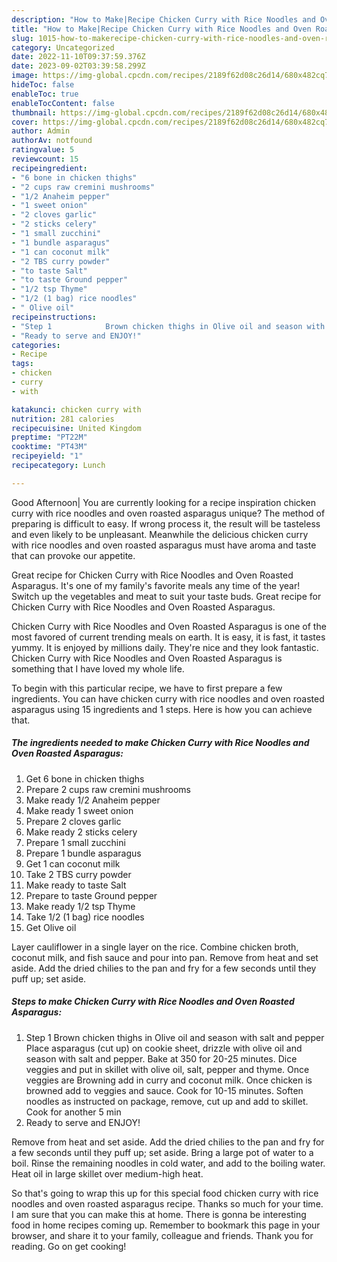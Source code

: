 ```yaml
---
description: "How to Make|Recipe Chicken Curry with Rice Noodles and Oven Roasted Asparagus {That is Simple"
title: "How to Make|Recipe Chicken Curry with Rice Noodles and Oven Roasted Asparagus {That is Simple"
slug: 1015-how-to-makerecipe-chicken-curry-with-rice-noodles-and-oven-roasted-asparagus-that-is-simple
category: Uncategorized
date: 2022-11-10T09:37:59.376Z
date: 2023-09-02T03:39:58.299Z
image: https://img-global.cpcdn.com/recipes/2189f62d08c26d14/680x482cq70/chicken-curry-with-rice-noodles-and-oven-roasted-asparagus-recipe-main-photo.jpg
hideToc: false
enableToc: true
enableTocContent: false
thumbnail: https://img-global.cpcdn.com/recipes/2189f62d08c26d14/680x482cq70/chicken-curry-with-rice-noodles-and-oven-roasted-asparagus-recipe-main-photo.jpg
cover: https://img-global.cpcdn.com/recipes/2189f62d08c26d14/680x482cq70/chicken-curry-with-rice-noodles-and-oven-roasted-asparagus-recipe-main-photo.jpg
author: Admin
authorAv: notfound
ratingvalue: 5
reviewcount: 15
recipeingredient:
- "6 bone in chicken thighs"
- "2 cups raw cremini mushrooms"
- "1/2 Anaheim pepper"
- "1 sweet onion"
- "2 cloves garlic"
- "2 sticks celery"
- "1 small zucchini"
- "1 bundle asparagus"
- "1 can coconut milk"
- "2 TBS curry powder"
- "to taste Salt"
- "to taste Ground pepper"
- "1/2 tsp Thyme"
- "1/2 (1 bag) rice noodles"
- " Olive oil"
recipeinstructions:
- "Step 1            Brown chicken thighs in Olive oil and season with salt and pepper Place asparagus (cut up) on cookie sheet, drizzle with olive oil and season with salt and pepper. Bake at 350 for 20-25 minutes. Dice veggies and put in skillet with olive oil, salt, pepper and thyme. Once veggies are Browning add in curry and coconut milk. Once chicken is browned add to veggies and sauce. Cook for 10-15 minutes. Soften noodles as instructed on package, remove, cut up and add to skillet. Cook for another 5 min"
- "Ready to serve and ENJOY!"
categories:
- Recipe
tags:
- chicken
- curry
- with

katakunci: chicken curry with 
nutrition: 281 calories
recipecuisine: United Kingdom
preptime: "PT22M"
cooktime: "PT43M"
recipeyield: "1"
recipecategory: Lunch

---
```



Good Afternoon| You are currently looking for a recipe inspiration chicken curry with rice noodles and oven roasted asparagus unique? The method of preparing is difficult to easy. If wrong process it, the result will be tasteless and even likely to be unpleasant. Meanwhile the delicious chicken curry with rice noodles and oven roasted asparagus must have aroma and taste that can provoke our appetite.





Great recipe for Chicken Curry with Rice Noodles and Oven Roasted Asparagus. It&#39;s one of my family&#39;s favorite meals any time of the year! Switch up the vegetables and meat to suit your taste buds. Great recipe for Chicken Curry with Rice Noodles and Oven Roasted Asparagus.

Chicken Curry with Rice Noodles and Oven Roasted Asparagus is one of the most favored of current trending meals on earth. It is easy, it is fast, it tastes yummy. It is enjoyed by millions daily. They're nice and they look fantastic. Chicken Curry with Rice Noodles and Oven Roasted Asparagus is something that I have loved my whole life.


To begin with this particular recipe, we have to first prepare a few ingredients. You can have chicken curry with rice noodles and oven roasted asparagus using 15 ingredients and 1 steps. Here is how you can achieve that.

<!--inarticleads1-->

##### The ingredients needed to make Chicken Curry with Rice Noodles and Oven Roasted Asparagus:

1. Get 6 bone in chicken thighs
1. Prepare 2 cups raw cremini mushrooms
1. Make ready 1/2 Anaheim pepper
1. Make ready 1 sweet onion
1. Prepare 2 cloves garlic
1. Make ready 2 sticks celery
1. Prepare 1 small zucchini
1. Prepare 1 bundle asparagus
1. Get 1 can coconut milk
1. Take 2 TBS curry powder
1. Make ready to taste Salt
1. Prepare to taste Ground pepper
1. Make ready 1/2 tsp Thyme
1. Take 1/2 (1 bag) rice noodles
1. Get  Olive oil


Layer cauliflower in a single layer on the rice. Combine chicken broth, coconut milk, and fish sauce and pour into pan. Remove from heat and set aside. Add the dried chilies to the pan and fry for a few seconds until they puff up; set aside. 

<!--inarticleads2-->

##### Steps to make Chicken Curry with Rice Noodles and Oven Roasted Asparagus:

1. Step 1            Brown chicken thighs in Olive oil and season with salt and pepper Place asparagus (cut up) on cookie sheet, drizzle with olive oil and season with salt and pepper. Bake at 350 for 20-25 minutes. Dice veggies and put in skillet with olive oil, salt, pepper and thyme. Once veggies are Browning add in curry and coconut milk. Once chicken is browned add to veggies and sauce. Cook for 10-15 minutes. Soften noodles as instructed on package, remove, cut up and add to skillet. Cook for another 5 min
1. Ready to serve and ENJOY!

Remove from heat and set aside. Add the dried chilies to the pan and fry for a few seconds until they puff up; set aside. Bring a large pot of water to a boil. Rinse the remaining noodles in cold water, and add to the boiling water. Heat oil in large skillet over medium-high heat. 

So that's going to wrap this up for this special food chicken curry with rice noodles and oven roasted asparagus recipe. Thanks so much for your time. I am sure that you can make this at home. There is gonna be interesting food in home recipes coming up. Remember to bookmark this page in your browser, and share it to your family, colleague and friends. Thank you for reading. Go on get cooking!
